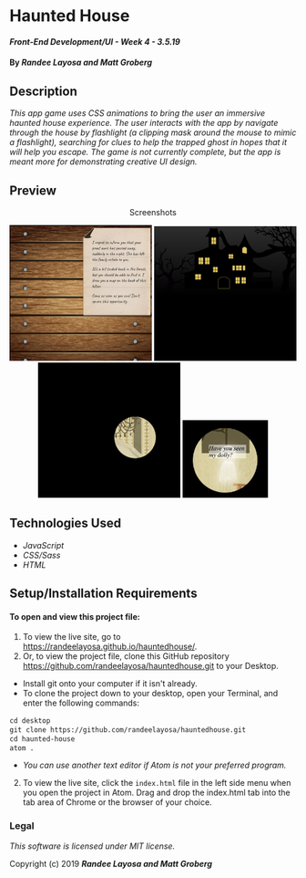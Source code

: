 # Haunted House

#### _Front-End Development/UI - Week 4 - 3.5.19_

#### By _**Randee Layosa and Matt Groberg**_

## Description

_This app game uses CSS animations to bring the user an immersive haunted house experience. The user interacts with the app by navigate through the house by flashlight (a clipping mask around the mouse to mimic a flashlight), searching for clues to help the trapped ghost in hopes that it will help you escape. The game is not currently complete, but the app is meant more for demonstrating creative UI design._

## Preview
<p align="center">Screenshots</p>
<p align="center">
<img src="img/splash.png" width="250" height="238" title="Screenshot of the opening splash page">
<img src="img/opening.png" width="250" height="236" title="Screenshot of the haunted house opener">
<img src="img/foyer.png" width="250" height="237" title="Screenshot of the foyer with mouse clipping mask">
<img src="img/ghost3.png" width="150" height="136" title="Screenshot of the ghost">
</p>

## Technologies Used

  * _JavaScript_
  * _CSS/Sass_
  * _HTML_

## Setup/Installation Requirements

#### To open and view this project file:
1. To view the live site, go to https://randeelayosa.github.io/hauntedhouse/.
2. Or, to view the project file, clone this GitHub repository https://github.com/randeelayosa/hauntedhouse.git to your Desktop.
  * Install git onto your computer if it isn't already.
  * To clone the project down to your desktop, open your Terminal, and enter the following commands:
  ```
  cd desktop
  git clone https://github.com/randeelayosa/hauntedhouse.git
  cd haunted-house
  atom .
  ```
  * _You can use another text editor if Atom is not your preferred program._
2. To view the live site, click the `index.html` file in the left side menu when you open the project in Atom. Drag and drop the index.html tab into the tab area of Chrome or the browser of your choice.

### Legal

*This software is licensed under MIT license.*

Copyright (c) 2019 **_Randee Layosa and Matt Groberg_**
